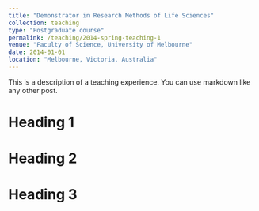```yaml
---
title: "Demonstrator in Research Methods of Life Sciences"
collection: teaching
type: "Postgraduate course"
permalink: /teaching/2014-spring-teaching-1
venue: "Faculty of Science, University of Melbourne"
date: 2014-01-01
location: "Melbourne, Victoria, Australia"
---
```


This is a description of a teaching experience. You can use markdown like any other post.

Heading 1
======

Heading 2
======

Heading 3
======
